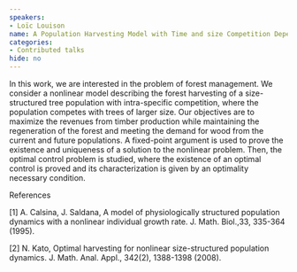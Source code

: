 ```yaml
---
speakers:
- Loïc Louison
name: A Population Harvesting Model with Time and size Competition Dependence Function
categories:
- Contributed talks
hide: no
---
```

In this work, we are interested in the problem of forest management. We consider a nonlinear model describing the forest harvesting of a size-structured tree population with intra-specific competition, where the population competes with trees of larger size. Our objectives are to maximize the revenues from timber production while maintaining the regeneration of the forest and meeting the demand for wood from the current and future populations. A fixed-point argument is used to prove the existence and uniqueness of a solution to the nonlinear problem. Then, the optimal control problem is studied, where the existence of an optimal control is proved and its characterization is given by an optimality necessary condition.
 
References

[1] A. Calsina, J. Saldana, A model of physiologically structured population dynamics with a nonlinear individual growth rate. J. Math. Biol.,33, 335-364 (1995).
 
[2] N. Kato, Optimal harvesting for nonlinear size-structured population dynamics. J. Math. Anal. Appl., 342(2), 1388-1398 (2008).
